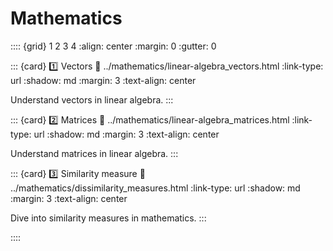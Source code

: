 # Mathematics

:::: {grid} 1 2 3 4
:align: center
:margin: 0
:gutter: 0

::: {card} 1️⃣ Vectors
:link: ../mathematics/linear-algebra_vectors.html
:link-type: url
:shadow: md
:margin: 3
:text-align: center

Understand vectors in linear algebra.
:::

::: {card} 2️⃣ Matrices
:link: ../mathematics/linear-algebra_matrices.html
:link-type: url
:shadow: md
:margin: 3
:text-align: center

Understand matrices in linear algebra.
:::

::: {card} 3️⃣ Similarity measure
:link: ../mathematics/dissimilarity_measures.html
:link-type: url
:shadow: md
:margin: 3
:text-align: center

Dive into similarity measures in mathematics.
:::

::::

